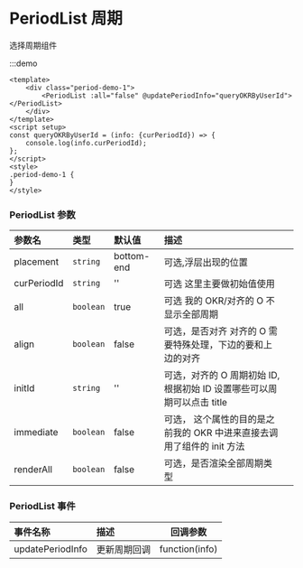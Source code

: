 # PeriodList 周期

选择周期组件

:::demo

```vue
<template>
	<div class="period-demo-1">
		<PeriodList :all="false" @updatePeriodInfo="queryOKRByUserId"> </PeriodList>
	</div>
</template>
<script setup>
const queryOKRByUserId = (info: {curPeriodId}) => {
	console.log(info.curPeriodId);
};
</script>
<style>
.period-demo-1 {
}
</style>
```

### PeriodList 参数

| 参数名      | 类型      | 默认值     | 描述                                                                   |     |
| :---------- | :-------- | :--------- | :--------------------------------------------------------------------- | :-- |
| placement   | `string`  | bottom-end | 可选,浮层出现的位置                                                    |     |
| curPeriodId | `string`  | ''         | 可选 这里主要做初始值使用                                              |
| all         | `boolean` | true       | 可选 我的 OKR/对齐的 O 不显示全部周期                                  |
| align       | `boolean` | false      | 可选，是否对齐 对齐的 O 需要特殊处理，下边的要和上边的对齐             |
| initId      | `string`  | ''         | 可选，对齐的 O 周期初始 ID, 根据初始 ID 设置哪些可以周期可以点击 title |     |
| immediate   | `boolean` | false      | 可选， 这个属性的目的是之前我的 OKR 中进来直接去调用了组件的 init 方法 |     |
| renderAll   | `boolean` | false      | 可选，是否渲染全部周期类型                                             |

### PeriodList 事件

| 事件名称         | 描述         | 回调参数       |
| :--------------- | :----------- | -------------- |
| updatePeriodInfo | 更新周期回调 | function(info) |

